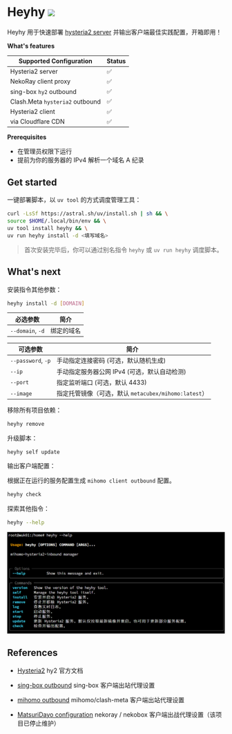 # Heyhy <a href = "https://t.me/+V1rQL8WFTNxiMjRh"><img src="https://img.shields.io/static/v1?style=social&logo=telegram&label=chat&message=studio" ></a>

Heyhy 用于快速部署 [hysteria2 server](https://github.com/apernet/hysteria) 并输出客户端最佳实践配置，开箱即用！

**What's features**

| Supported Configuration         | Status |
| ------------------------------- | ------ |
| Hysteria2 server                | ✅      |
| NekoRay client proxy            | ✅      |
| sing-box `hy2` outbound         | ✅      |
| Clash.Meta `hysteria2` outbound | ✅      |
| Hysteria2 client                | ✅      |
| via Cloudflare CDN              | ✅      |

**Prerequisites**

- 在管理员权限下运行
- 提前为你的服务器的 IPv4 解析一个域名 A 纪录

## Get started

一键部署脚本，以 `uv tool` 的方式调度管理工具：

```bash
curl -LsSf https://astral.sh/uv/install.sh | sh && \
source $HOME/.local/bin/env && \
uv tool install heyhy && \
uv run heyhy install -d <填写域名>
```

> 首次安装完毕后，你可以通过别名指令 `heyhy` 或 `uv run heyhy` 调度脚本。

## What's next

安装指令其他参数：

```bash
heyhy install -d [DOMAIN]
```

| 必选参数         | 简介       |
| ---------------- | ---------- |
| `--domain`, `-d` | 绑定的域名 |

| 可选参数           | 简介                                                 |
| ------------------ | ---------------------------------------------------- |
| `--password`, `-p` | 手动指定连接密码 (可选，默认随机生成)                |
| `--ip`             | 手动指定服务器公网 IPv4 (可选，默认自动检测)         |
| `--port`           | 指定监听端口 (可选，默认 4433)                       |
| `--image`          | 指定托管镜像（可选，默认 `metacubex/mihomo:latest`） |

移除所有项目依赖：

```bash
heyhy remove
```

升级脚本：

```bash
heyhy self update
```

输出客户端配置：

根据正在运行的服务配置生成 `mihomo client outbound` 配置。

```bash
heyhy check
```

探索其他指令：

```bash
heyhy --help
```

![image-20250629184651534](./assets/image-20250629184651534.png)

## References

- [Hysteria2](https://v2.hysteria.network/zh/docs/getting-started/Client/) hy2 官方文档

- [sing-box outbound](https://sing-box.sagernet.org/zh/configuration/outbound/hysteria2/) sing-box 客户端出站代理设置

- [mihomo outbound](https://wiki.metacubex.one/config/proxies/hysteria2/#hysteria2) mihomo/clash-meta 客户端出站代理设置

- [MatsuriDayo configuration](https://matsuridayo.github.io/n-extra_core/#_5) nekoray / nekobox 客户端出战代理设置（该项目已停止维护）
